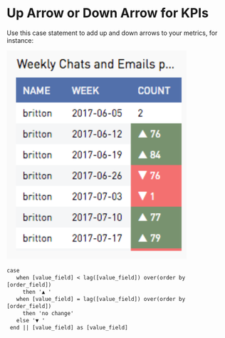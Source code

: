 # Up Arrow or Down Arrow for KPIs

Use this case statement to add up and down arrows to your metrics, for instance:

![arrows](/SQL/Up_Arrow_or_Down_Arrow_for_KPIs/Images/arrows.png)

	case
	   when [value_field] < lag([value_field]) over(order by [order_field])
	     then '▲ '
	   when [value_field] = lag([value_field]) over(order by [order_field])
	     then 'no change'
	   else '▼ '
	 end || [value_field] as [value_field]
